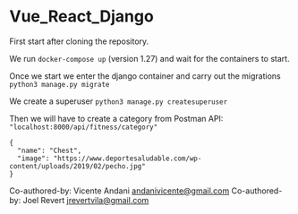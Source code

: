 # Vue_React_Django

First start after cloning the repository.

We run `docker-compose up` (version 1.27) and wait for the containers to start.

Once we start we enter the django container and carry out the migrations
`python3 manage.py migrate`

We create a superuser
`python3 manage.py createsuperuser`

Then we will have to create a category from Postman
API: `"localhost:8000/api/fitness/category"`

``` 
{
  "name": "Chest",
  "image": "https://www.deportesaludable.com/wp-content/uploads/2019/02/pecho.jpg"
} 
```

Co-authored-by: Vicente Andani <andanivicente@gmail.com>
Co-authored-by: Joel Revert <jrevertvila@gmail.com>
